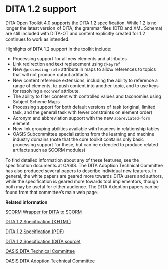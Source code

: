 # DITA 1.2 support

DITA Open Toolkit 4.0 supports the DITA 1.2 specification. While 1.2 is no longer the latest version of DITA, the grammar files \(DTD and XML Schema\) are still included with DITA-OT and content explicitly created for 1.2 continues to work as intended.

Highlights of DITA 1.2 support in the toolkit include:

-   Processing support for all new elements and attributes
-   Link redirection and text replacement using `@keyref`
-   New `@processing-role` attribute in maps to allow references to topics that will not produce output artifacts
-   New content reference extensions, including the ability to reference a range of elements, to push content into another topic, and to use keys for resolving a `@conref` attribute.
-   The ability to filter content with controlled values and taxonomies using Subject Scheme Maps
-   Processing support for both default versions of task \(original, limited task, and the general task with fewer constraints on element order\)
-   Acronym and abbreviation support with the new `abbreviated-form` element
-   New link grouping abilities available with headers in relationship tables
-   OASIS Subcommittee specializations from the learning and machine industry domains \(note that the core toolkit contains only basic processing support for these, but can be extended to produce related artifacts such as SCORM modules\)

To find detailed information about any of these features, see the specification documents at OASIS. The DITA Adoption Technical Committee has also produced several papers to describe individual new features. In general, the white papers are geared more towards DITA users and authors, while the specification is geared more towards tool implementors, though both may be useful for either audience. The DITA Adoption papers can be found from that committee’s main web page.

**Related information**  


[SCORM Wrapper for DITA to SCORM](https://www.oxygenxml.com/events/2014/dita-ot_day.html#SCORM_wrapper_for_DITA_to_SCORM)

[DITA 1.2 Specification \(XHTML\)](http://docs.oasis-open.org/dita/v1.2/spec/DITA1.2-spec.html)

[DITA 1.2 Specification \(PDF\)](http://docs.oasis-open.org/dita/v1.2/spec/DITA1.2-spec.pdf)

[DITA 1.2 Specification \(DITA source\)](http://docs.oasis-open.org/dita/v1.2/spec/DITA1.2-spec.zip)

[OASIS DITA Technical Committee](https://www.oasis-open.org/committees/tc_home.php?wg_abbrev=dita)

[OASIS DITA Adoption Technical Committee](https://www.oasis-open.org/committees/tc_home.php?wg_abbrev=dita-adoption)

